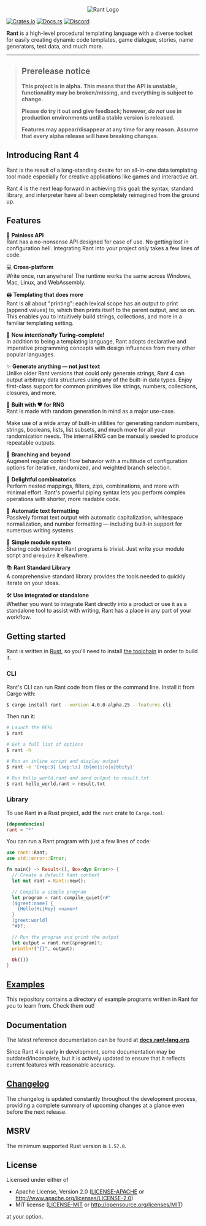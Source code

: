 <p align="center">
<img src="https://i.imgur.com/s9jMDhI.png" alt="Rant Logo" ></img>
</p>

[![Crates.io](https://img.shields.io/crates/v/rant)](https://crates.io/crates/rant)
[![Docs.rs](https://docs.rs/rant/badge.svg)](https://docs.rs/rant)
[![Discord](https://img.shields.io/discord/332251452334669834?color=6C8BD5&label=discord&logo=discord&logoColor=%23fff)](https://discord.gg/U8Bj6gSshJ)



**Rant** is a high-level procedural templating language with a diverse toolset for easily creating dynamic code templates, game dialogue, stories, name generators, test data, and much more.

***

> ## **Prerelease notice**
>
> **This project is in alpha.**
> **This means that the API is unstable, functionality may be broken/missing, and everything is subject to change.**
>
> **Please do try it out and give feedback; however, _do not_ use in production environments until a stable version is released.**
>
> **Features may appear/disappear at any time for any reason. Assume that every alpha release will have breaking changes.**


## Introducing Rant 4

Rant is the result of a long-standing desire for an all-in-one data templating tool made especially for creative applications like games and interactive art.

Rant 4 is the next leap forward in achieving this goal: the syntax, standard library, and interpreter have all been completely reimagined from the ground up.

## Features

🧰 **Painless API** <br/> 
Rant has a no-nonsense API designed for ease of use.
No getting lost in configuration hell. Integrating Rant into your project only takes a few lines of code.

💻 **Cross-platform** <br/> 
Write once, run anywhere! The runtime works the same across Windows, Mac, Linux, and WebAssembly.

🖨 **Templating that does more** <br/>
Rant is all about "printing": each lexical scope has an output to print (append values) to, which then prints itself to the parent output, and so on.
This enables you to intuitively build strings, collections, and more in a familiar templating setting.

🎨 **Now *intentionally* Turing-complete!** <br/> 
In addition to being a templating language, Rant adopts declarative and imperative programming concepts with design influences from many other popular languages.

✨ **Generate anything &mdash; not just text** <br/>
Unlike older Rant versions that could only generate strings, Rant 4 can output arbitrary data structures using any of the built-in data types. Enjoy first-class support for common primitives like strings, numbers, collections, closures, and more.

🎲 **Built with ♥ for RNG** <br/>
Rant is made with random generation in mind as a major use-case. 

Make use of a wide array of built-in utilities for generating random numbers, strings, booleans, lists, list subsets, and much more for all your randomization needs. 
The internal RNG can be manually seeded to produce repeatable outputs.

🔱 **Branching and beyond** <br/> 
Augment regular control flow behavior with a multitude of configuration options for iterative, randomized, and weighted branch selection.

🧬 **Delightful combinatorics** <br/>
Perform nested mappings, filters, zips, combinations, and more with minimal effort.
Rant's powerful piping syntax lets you perform complex operations with shorter, more readable code.

📝 **Automatic text formatting** <br/>
Passively format text output with automatic capitalization, whitespace normalization, and number formatting &mdash; including built-in support for numerous writing systems.

🧩 **Simple module system** <br/> 
Sharing code between Rant programs is trivial. Just write your module script and `@require` it elsewhere.

📚 **Rant Standard Library** <br/> 
A comprehensive standard library provides the tools needed to quickly iterate on your ideas.

🛠 **Use integrated or standalone** <br/>
Whether you want to integrate Rant directly into a product or use it as a standalone tool to assist with writing, Rant has a place in any part of your workflow.

## Getting started

Rant is written in [Rust](https://rust-lang.org), so you'll need to install [the toolchain](https://www.rust-lang.org/tools/install) in order to build it.

### CLI

Rant's CLI can run Rant code from files or the command line.
Install it from Cargo with:

```sh
$ cargo install rant --version 4.0.0-alpha.25 --features cli
```

Then run it:

```sh
# Launch the REPL
$ rant

# Get a full list of options
$ rant -h

# Run an inline script and display output
$ rant -e '[rep:3] [sep:\s] {b{ee|i|o|u}bbity}'

# Run hello_world.rant and send output to result.txt
$ rant hello_world.rant > result.txt
```

### Library

To use Rant in a Rust project, add the `rant` crate to `Cargo.toml`:

```toml
[dependencies]
rant = "*"
```

You can run a Rant program with just a few lines of code:

```rust
use rant::Rant;
use std::error::Error;

fn main() -> Result<(), Box<dyn Error>> {
  // Create a default Rant context
  let mut rant = Rant::new();

  // Compile a simple program
  let program = rant.compile_quiet(r#"
  [$greet:name] {
    {Hello|Hi|Hey} <name>!
  }
  [greet:world]
  "#)?;

  // Run the program and print the output
  let output = rant.run(&program)?;
  println!("{}", output);

  Ok(())
}
```

## [Examples](./examples/rant/)

This repository contains a directory of example programs written in Rant for you to learn from. Check them out!

## Documentation

The latest reference documentation can be found at **[docs.rant-lang.org](https://docs.rant-lang.org)**.

Since Rant 4 is early in development, some documentation may be outdated/incomplete, but it is actively updated to ensure that it reflects current features with reasonable accuracy.

## [Changelog](https://github.com/rant-lang/rant/blob/master/CHANGELOG.md)

The changelog is updated constantly throughout the development process, providing a complete summary of upcoming changes at a glance even before the next release.

## MSRV

The minimum supported Rust version is `1.57.0`.

## License

Licensed under either of

* Apache License, Version 2.0
   ([LICENSE-APACHE](LICENSE-APACHE) or <http://www.apache.org/licenses/LICENSE-2.0>)
* MIT license
   ([LICENSE-MIT](LICENSE-MIT) or <http://opensource.org/licenses/MIT>)

at your option.